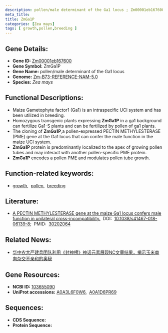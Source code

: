 ```yaml
---
description: pollen/male determinant of the Ga1 locus ; Zm00001eb167600 ; Zea mays
meta_title:
title: ZmGa1P
categories: [Zea mays]
tags: [ growth,pollen,breeding ]
---
```


## Gene Details:
- **Gene ID:**	[Zm00001eb167600](https://www.maizegdb.org/gene_center/gene/Zm00001eb167600)
- **Gene Symbol:** ZmGa1P
- **Gene Name:** pollen/male determinant of the Ga1 locus
- **Genome:** [Zm-B73-REFERENCE-NAM-5.0](https://www.maizegdb.org/genome/assembly/Zm-B73-REFERENCE-NAM-5.0)
- **Species:** *Zea mays*

## Functional Descriptions:
   - Maize Gametophyte factor1 (Ga1) is an intraspecific UCI system and has been utilized in breeding.
   - Homozygous transgenic plants expressing **ZmGa1P** in a ga1 background can fertilize Ga1-S plants and can be fertilized by pollen of ga1 plants.
   - The cloning of **ZmGa1P**,a pollen-expressed PECTIN METHYLESTERASE (PME) gene at the Ga1 locus that can confer the male function in the maize UCI system.
   - **ZmGa1P** protein is predominantly localized to the apex of growing pollen tubes and may interact with another pollen-specific PME protein.
   - **ZmGa1P** encodes a pollen PME and modulates pollen tube growth.

## Function-related keywords:
- [growth](/tags/growth/),&nbsp;&nbsp;[pollen](/tags/pollen/),&nbsp;&nbsp;[breeding](/tags/breeding/)

## Literature:
   - [A PECTIN METHYLESTERASE gene at the maize Ga1 locus confers male function in unilateral cross-incompatibility.]( https://www.nature.com/articles/s41467-018-06139-8)&nbsp;&nbsp;DOI:&nbsp;&nbsp;[10.1038/s41467-018-06139-8](https://www.nature.com/articles/s41467-018-06139-8);&nbsp;&nbsp;PMID:&nbsp;&nbsp;[30202064](https://pubmed.ncbi.nlm.nih.gov/30202064/)

## Related News:
   - [华中农大严建兵团队利用《封神榜》神话元素展现NC文章结果，揭示玉米单向杂交不亲和的奥秘](https://mp.weixin.qq.com/s?__biz=MzIyOTY2NDYyNQ==&mid=2247548675&idx=1&sn=eddcbe9bbdb77fb10e050db88f2d4c49&chksm=e8bd4d1ddfcac40b6c9e348e462229b99a8323fbc2c3dc7b0d7794730efefcf224c8d8fc4f85&scene=27#wechat_redirect)

## Gene Resources:
- **NCBI ID:** [103655090](https://www.ncbi.nlm.nih.gov/gene/?term=103655090)
- **UniProt accessions:** [A0A3L6F0W6](https://www.uniprot.org/uniprotkb/A0A3L6F0W6/entry),&nbsp;&nbsp;[A0A1D6PR69](https://www.uniprot.org/uniprotkb/A0A1D6PR69/entry)



## Sequences:
- **CDS Sequence:**
- **Protein Sequence:**
